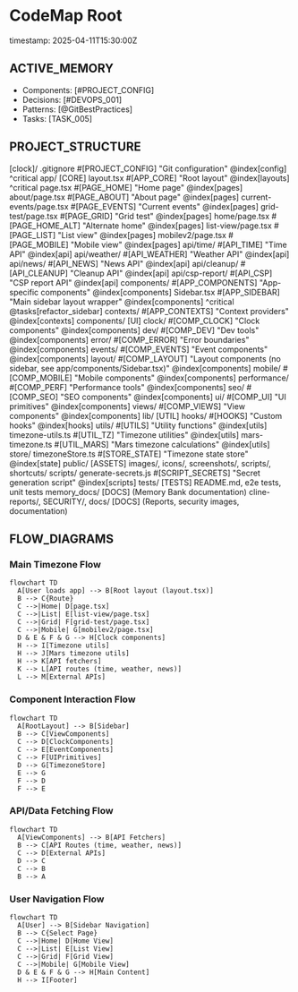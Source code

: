 # CodeMap Root
timestamp: 2025-04-11T15:30:00Z

## ACTIVE_MEMORY
- Components: [#PROJECT_CONFIG]
- Decisions: [#DEVOPS_001]
- Patterns: [@GitBestPractices]
- Tasks: [TASK_005]

## PROJECT_STRUCTURE
[clock]/
  .gitignore #[PROJECT_CONFIG] "Git configuration" @index[config] ^critical
  app/ [CORE]
    layout.tsx #[APP_CORE] "Root layout" @index[layouts] ^critical
    page.tsx #[PAGE_HOME] "Home page" @index[pages]
    about/page.tsx #[PAGE_ABOUT] "About page" @index[pages]
    current-events/page.tsx #[PAGE_EVENTS] "Current events" @index[pages]
    grid-test/page.tsx #[PAGE_GRID] "Grid test" @index[pages]
    home/page.tsx #[PAGE_HOME_ALT] "Alternate home" @index[pages]
    list-view/page.tsx #[PAGE_LIST] "List view" @index[pages]
    mobilev2/page.tsx #[PAGE_MOBILE] "Mobile view" @index[pages]
    api/time/ #[API_TIME] "Time API" @index[api]
    api/weather/ #[API_WEATHER] "Weather API" @index[api]
    api/news/ #[API_NEWS] "News API" @index[api]
    api/cleanup/ #[API_CLEANUP] "Cleanup API" @index[api]
    api/csp-report/ #[API_CSP] "CSP report API" @index[api]
    components/ #[APP_COMPONENTS] "App-specific components" @index[components]
      Sidebar.tsx #[APP_SIDEBAR] "Main sidebar layout wrapper" @index[components] ^critical @tasks[refactor_sidebar]
    contexts/ #[APP_CONTEXTS] "Context providers" @index[contexts]
  components/ [UI]
    clock/ #[COMP_CLOCK] "Clock components" @index[components]
    dev/ #[COMP_DEV] "Dev tools" @index[components]
    error/ #[COMP_ERROR] "Error boundaries" @index[components]
    events/ #[COMP_EVENTS] "Event components" @index[components]
    layout/ #[COMP_LAYOUT] "Layout components (no sidebar, see app/components/Sidebar.tsx)" @index[components]
    mobile/ #[COMP_MOBILE] "Mobile components" @index[components]
    performance/ #[COMP_PERF] "Performance tools" @index[components]
    seo/ #[COMP_SEO] "SEO components" @index[components]
    ui/ #[COMP_UI] "UI primitives" @index[components]
    views/ #[COMP_VIEWS] "View components" @index[components]
  lib/ [UTIL]
    hooks/ #[HOOKS] "Custom hooks" @index[hooks]
    utils/ #[UTILS] "Utility functions" @index[utils]
    timezone-utils.ts #[UTIL_TZ] "Timezone utilities" @index[utils]
    mars-timezone.ts #[UTIL_MARS] "Mars timezone calculations" @index[utils]
  store/
    timezoneStore.ts #[STORE_STATE] "Timezone state store" @index[state]
  public/ [ASSETS]
    images/, icons/, screenshots/, scripts/, shortcuts/
  scripts/
    generate-secrets.js #[SCRIPT_SECRETS] "Secret generation script" @index[scripts]
  tests/ [TESTS]
    README.md, e2e tests, unit tests
  memory_docs/ [DOCS]
    (Memory Bank documentation)
  cline-reports/, SECURITY/, docs/ [DOCS]
    (Reports, security images, documentation)

## FLOW_DIAGRAMS

### Main Timezone Flow
```mermaid
flowchart TD
  A[User loads app] --> B[Root layout (layout.tsx)]
  B --> C{Route}
  C -->|Home| D[page.tsx]
  C -->|List| E[list-view/page.tsx]
  C -->|Grid| F[grid-test/page.tsx]
  C -->|Mobile| G[mobilev2/page.tsx]
  D & E & F & G --> H[Clock components]
  H --> I[Timezone utils]
  H --> J[Mars timezone utils]
  H --> K[API fetchers]
  K --> L[API routes (time, weather, news)]
  L --> M[External APIs]
```

### Component Interaction Flow
```mermaid
flowchart TD
  A[RootLayout] --> B[Sidebar]
  B --> C[ViewComponents]
  C --> D[ClockComponents]
  C --> E[EventComponents]
  C --> F[UIPrimitives]
  D --> G[TimezoneStore]
  E --> G
  F --> D
  F --> E
```

### API/Data Fetching Flow
```mermaid
flowchart TD
  A[ViewComponents] --> B[API Fetchers]
  B --> C[API Routes (time, weather, news)]
  C --> D[External APIs]
  D --> C
  C --> B
  B --> A
```

### User Navigation Flow
```mermaid
flowchart TD
  A[User] --> B[Sidebar Navigation]
  B --> C{Select Page}
  C -->|Home| D[Home View]
  C -->|List| E[List View]
  C -->|Grid| F[Grid View]
  C -->|Mobile| G[Mobile View]
  D & E & F & G --> H[Main Content]
  H --> I[Footer]
```
